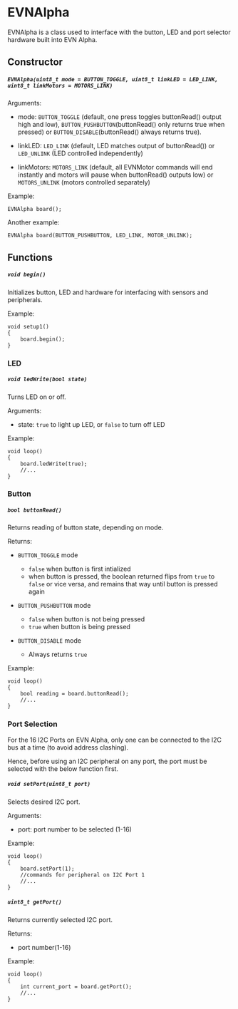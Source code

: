 # EVNAlpha
EVNAlpha is a class used to interface with the button, LED and port selector hardware built into EVN Alpha.

## Constructor
##### `EVNAlpha(uint8_t mode = BUTTON_TOGGLE, uint8_t linkLED = LED_LINK, uint8_t linkMotors = MOTORS_LINK)`

Arguments:
* mode: `BUTTON_TOGGLE` (default, one press toggles buttonRead() output high and low), `BUTTON_PUSHBUTTON`(buttonRead() only returns true when pressed) or `BUTTON_DISABLE`(buttonRead() always returns true).

* linkLED: `LED_LINK` (default, LED matches output of buttonRead()) or `LED_UNLINK` (LED controlled independently)

* linkMotors: `MOTORS_LINK` (default, all EVNMotor commands will end instantly and motors will pause when buttonRead() outputs low) or `MOTORS_UNLINK` (motors controlled separately)

Example:
```
EVNAlpha board();
```
Another example:
```
EVNAlpha board(BUTTON_PUSHBUTTON, LED_LINK, MOTOR_UNLINK);
```

## Functions
##### `void begin()`
Initializes button, LED and hardware for interfacing with sensors and peripherals.

Example:
```
void setup1()
{
    board.begin();
}
```

### LED
##### `void ledWrite(bool state)`
Turns LED on or off.

Arguments:
* state: `true` to light up LED, or `false` to turn off LED

Example:
```
void loop()
{
    board.ledWrite(true);
    //...
}
```

### Button
##### `bool buttonRead()`
Returns reading of button state, depending on mode.

Returns:
* `BUTTON_TOGGLE` mode
  * `false` when button is first intialized
  * when button is pressed, the boolean returned flips from `true` to `false` or vice versa, and remains that way until button is pressed again

* `BUTTON_PUSHBUTTON` mode
  * `false` when button is not being pressed
  * `true` when button is being pressed

* `BUTTON_DISABLE` mode
  * Always returns `true`

Example:
```
void loop()
{
    bool reading = board.buttonRead();
    //...
}
```

### Port Selection
For the 16 I2C Ports on EVN Alpha, only one can be connected to the I2C bus at a time (to avoid address clashing).

Hence, before using an I2C peripheral on any port, the port must be selected with the below function first.

##### `void setPort(uint8_t port)`
Selects desired I2C port.

Arguments:
* port: port number to be selected (1-16)

Example:
```
void loop()
{
    board.setPort(1);
    //commands for peripheral on I2C Port 1
    //...
}
```

##### `uint8_t getPort()`
Returns currently selected I2C port.

Returns:
* port number(1-16)

Example:
```
void loop()
{
    int current_port = board.getPort();
    //...
}
```
